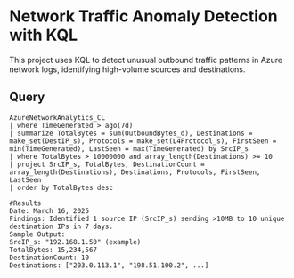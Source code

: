 # Network Traffic Anomaly Detection with KQL

This project uses KQL to detect unusual outbound traffic patterns in Azure network logs, identifying high-volume sources and destinations.

## Query
```kql
AzureNetworkAnalytics_CL
| where TimeGenerated > ago(7d)
| summarize TotalBytes = sum(OutboundBytes_d), Destinations = make_set(DestIP_s), Protocols = make_set(L4Protocol_s), FirstSeen = min(TimeGenerated), LastSeen = max(TimeGenerated) by SrcIP_s
| where TotalBytes > 10000000 and array_length(Destinations) >= 10
| project SrcIP_s, TotalBytes, DestinationCount = array_length(Destinations), Destinations, Protocols, FirstSeen, LastSeen
| order by TotalBytes desc

#Results
Date: March 16, 2025
Findings: Identified 1 source IP (SrcIP_s) sending >10MB to 10 unique destination IPs in 7 days.
Sample Output:
SrcIP_s: "192.168.1.50" (example)
TotalBytes: 15,234,567
DestinationCount: 10
Destinations: ["203.0.113.1", "198.51.100.2", ...]
